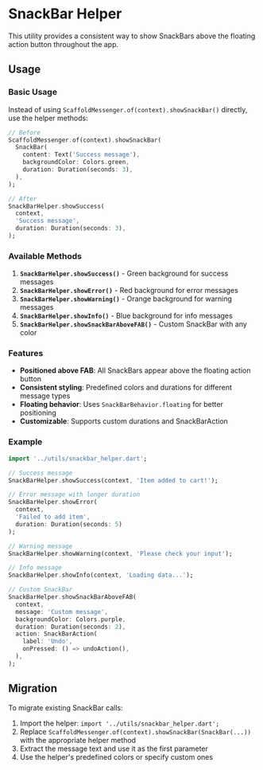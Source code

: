 # SnackBar Helper

This utility provides a consistent way to show SnackBars above the floating action button throughout the app.

## Usage

### Basic Usage

Instead of using `ScaffoldMessenger.of(context).showSnackBar()` directly, use the helper methods:

```dart
// Before
ScaffoldMessenger.of(context).showSnackBar(
  SnackBar(
    content: Text('Success message'),
    backgroundColor: Colors.green,
    duration: Duration(seconds: 3),
  ),
);

// After
SnackBarHelper.showSuccess(
  context,
  'Success message',
  duration: Duration(seconds: 3),
);
```

### Available Methods

1. **`SnackBarHelper.showSuccess()`** - Green background for success messages
2. **`SnackBarHelper.showError()`** - Red background for error messages  
3. **`SnackBarHelper.showWarning()`** - Orange background for warning messages
4. **`SnackBarHelper.showInfo()`** - Blue background for info messages
5. **`SnackBarHelper.showSnackBarAboveFAB()`** - Custom SnackBar with any color

### Features

- **Positioned above FAB**: All SnackBars appear above the floating action button
- **Consistent styling**: Predefined colors and durations for different message types
- **Floating behavior**: Uses `SnackBarBehavior.floating` for better positioning
- **Customizable**: Supports custom durations and SnackBarAction

### Example

```dart
import '../utils/snackbar_helper.dart';

// Success message
SnackBarHelper.showSuccess(context, 'Item added to cart!');

// Error message with longer duration
SnackBarHelper.showError(
  context, 
  'Failed to add item', 
  duration: Duration(seconds: 5)
);

// Warning message
SnackBarHelper.showWarning(context, 'Please check your input');

// Info message
SnackBarHelper.showInfo(context, 'Loading data...');

// Custom SnackBar
SnackBarHelper.showSnackBarAboveFAB(
  context,
  message: 'Custom message',
  backgroundColor: Colors.purple,
  duration: Duration(seconds: 2),
  action: SnackBarAction(
    label: 'Undo',
    onPressed: () => undoAction(),
  ),
);
```

## Migration

To migrate existing SnackBar calls:

1. Import the helper: `import '../utils/snackbar_helper.dart';`
2. Replace `ScaffoldMessenger.of(context).showSnackBar(SnackBar(...))` with the appropriate helper method
3. Extract the message text and use it as the first parameter
4. Use the helper's predefined colors or specify custom ones
